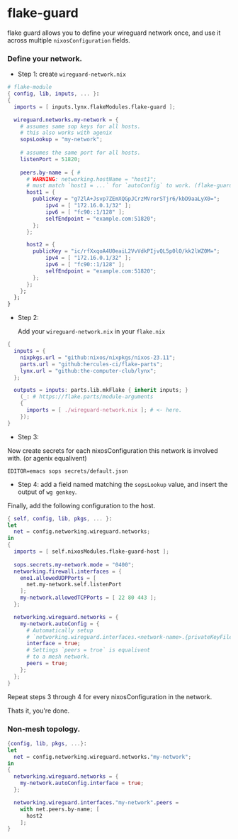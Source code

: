 # flake-guard

flake guard allows you to define your wireguard network once, and use it across multiple `nixosConfiguration` fields.

### Define your network.
- Step 1: create `wireguard-network.nix`
```nix
# flake-module
{ config, lib, inputs, ... }:
{
  imports = [ inputs.lynx.flakeModules.flake-guard ];

  wireguard.networks.my-network = {
    # assumes same sop keys for all hosts.
    # this also works with agenix
    sopsLookup = "my-network"; 
    
    # assumes the same port for all hosts.
    listenPort = 51820;
    
    peers.by-name = { #
      # WARNING: networking.hostName = "host1"; 
      # must match `host1 = ...` for `autoConfig` to work. (flake-guard-host)
      host1 = {
        publicKey = "g72lA+Jsvp7ZEmXQGpJCrzMVrorSTjr6/kbD9aaLyX0=";
            ipv4 = [ "172.16.0.1/32" ];
            ipv6 = [ "fc90::1/128" ];
            selfEndpoint = "example.com:51820";
        };
      };

      host2 = {
        publicKey = "ic/rfXxqoA4U0eaiL2VvVdkPIjvQL5p0lO/kk2lWZ0M=";
            ipv4 = [ "172.16.0.1/32" ];
            ipv6 = [ "fc90::1/128" ];
            selfEndpoint = "example.com:51820";
        };
      };
    };
  };
}
```

- Step 2:

  Add your `wireguard-network.nix` in your `flake.nix`

```nix
{
  inputs = {
    nixpkgs.url = "github:nixos/nixpkgs/nixos-23.11";
    parts.url = "github:hercules-ci/flake-parts";
    lynx.url = "github:the-computer-club/lynx";
  };

  outputs = inputs: parts.lib.mkFlake { inherit inputs; }
    (_: # https://flake.parts/module-arguments
    {
      imports = [ ./wireguard-network.nix ]; # <- here.
    });
}
```

- Step 3:

Now create secrets for each nixosConfiguration this network is involved with. (or agenix equalivent)
```
EDITOR=emacs sops secrets/default.json
```


- Step 4: add a field named matching the `sopsLookup` value, and insert the output of `wg genkey`.

Finally, add the following configuration to the host.

```nix
{ self, config, lib, pkgs, ... }:
let
  net = config.networking.wireguard.networks;
in
{
  imports = [ self.nixosModules.flake-guard-host ];
  
  sops.secrets.my-network.mode = "0400";
  networking.firewall.interfaces = {
    eno1.allowedUDPPorts = [
      net.my-network.self.listenPort
    ];
    my-network.allowedTCPPorts = [ 22 80 443 ];
  };

  networking.wireguard.networks = {
    my-network.autoConfig = {
      # Automatically setup
      # `networking.wireguard.interfaces.<network-name>.{privateKeyFile,ips}`
      interface = true;
      # Settings `peers = true` is equalivent 
      # to a mesh network.
      peers = true;
    };
  };
}
```

Repeat steps 3 through 4 for every nixosConfiguration in the network.

Thats it, you're done.


### Non-mesh topology.
```nix
{config, lib, pkgs, ...}:
let 
  net = config.networking.wireguard.networks."my-network";
in
{
  networking.wireguard.networks = {
    my-network.autoConfig.interface = true;
  };

  networking.wireguard.interfaces."my-network".peers = 
    with net.peers.by-name; [
      host2
    ];
}
```
